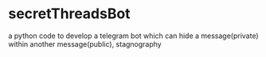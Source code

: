 # secretThreadsBot

a python code to develop a telegram bot which can hide a message(private) within another message(public), stagnography
